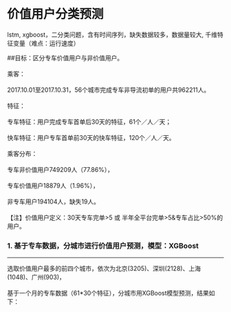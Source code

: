 # 价值用户分类预测
lstm, xgboost，二分类问题，含有时间序列，缺失数据较多，数据量较大, 千维特征变量（难点：运行速度）

##目标：区分专车价值用户与非价值用户。<br>  
乘客： <br>  
        2017.10.01至2017.10.31，56个城市完成专车非导流初单的用户共962211人。<br>  
特征：<br>  
        专车特征：用户完成专车首单后30天的特征，61个／人／天；<br>  
        快车特征：用户专车首单前30天的快车特征，120个／人／天。<br>  
乘客分布：<br>  
         专车非价值用户749209人（77.86%），<br>  
         专车价值用户18879人（1.96%），<br>  
         非专车用户194104人，缺失19人。<br>  
【注】价值用户定义：30天专车完单>5 或 半年全平台完单>5&专车占比>50%的用户。<br>  

### 1. 基于专车数据，分城市进行价值用户预测，模型：XGBoost<br>  
----
选取价值用户最多的前四个城市，依次为北京(3205)、深圳(2128)、上海(1048)、广州(903)，<br>  
基于一个月的专车数据（61*30个特征），分城市用XGBoost模型预测，结果如下：<br>  

